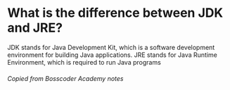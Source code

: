 # What is the difference between JDK and JRE?


 JDK stands for Java Development Kit, which is
a software development environment for
building Java applications. JRE stands for Java
Runtime Environment, which is required to run
Java programs




###### Copied from Bosscoder Academy notes
